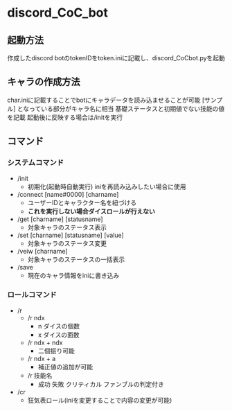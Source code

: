 # discord_CoC_bot
## 起動方法
作成したdiscord botのtokenIDをtoken.iniに記載し、discord_CoCbot.pyを起動

## キャラの作成方法
char.iniに記載することでbotにキャラデータを読み込ませることが可能
[サンプル] となっている部分がキャラ名に相当
基礎ステータスと初期値でない技能の値を記載
起動後に反映する場合は/initを実行

## コマンド
### システムコマンド
- /init
	- 初期化(起動時自動実行) iniを再読み込みしたい場合に使用
- /connect [name#0000] [charname]
	- ユーザーIDとキャラクター名を紐づける
	- **これを実行しない場合ダイスロールが行えない**
- /get [charname] [statusname]
	- 対象キャラのステータス表示
- /set [charname] [statusname] [value]
	- 対象キャラのステータス変更
- /veiw [charname]
	- 対象キャラのステータスの一括表示
- /save
	- 現在のキャラ情報をiniに書き込み
### ロールコマンド
- /r 
  - /r ndx
	  - n ダイスの個数
    - x ダイスの面数
  - /r ndx + ndx
	  - 二個振り可能
  - /r ndx + a
	  - 補正値の追加が可能
  - /r 技能名
	  - 成功 失敗 クリティカル ファンブルの判定付き
- /cr
	- 狂気表ロール(iniを変更することで内容の変更が可能)
